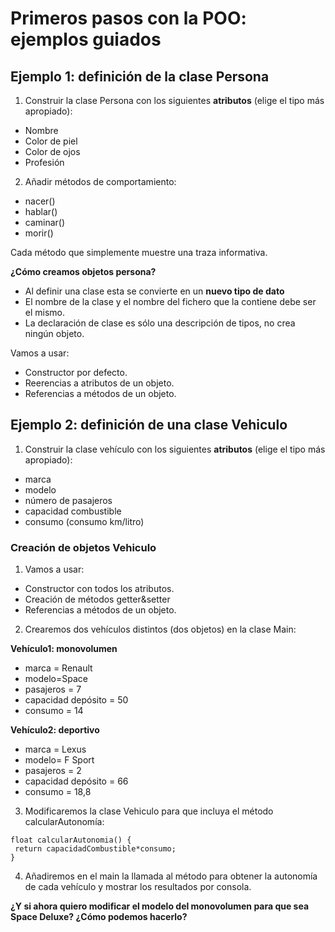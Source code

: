 # Primeros pasos con la POO: ejemplos guiados

## Ejemplo 1: definición de la clase Persona

1. Construir la clase Persona con los siguientes **atributos** (elige el tipo más apropiado):

- Nombre
- Color de piel
- Color de ojos
- Profesión

2. Añadir métodos de comportamiento:

- nacer()
- hablar()
- caminar()
- morir()

Cada método que simplemente muestre una traza informativa.

**¿Cómo creamos objetos persona?**

- Al definir una clase esta se convierte en un **nuevo tipo de dato**
- El nombre de la clase y el nombre del fichero que la contiene debe ser el mismo.
- La declaración de clase es sólo una descripción de tipos, no crea ningún objeto.

Vamos a usar:

- Constructor por defecto.
- Reerencias a atributos de un objeto.
- Referencias a métodos de un objeto.

## Ejemplo 2: definición de una clase Vehiculo

1. Construir la clase vehículo con los siguientes **atributos** (elige el tipo más apropiado):

- marca
- modelo
- número de pasajeros
- capacidad combustible
- consumo (consumo km/litro)

###  Creación de objetos Vehiculo

1. Vamos a usar:

- Constructor con todos los atributos. 
- Creación de métodos getter&setter
- Referencias a métodos de un objeto.

2. Crearemos dos vehículos distintos (dos objetos) en la clase Main:

**Vehículo1: monovolumen**

- marca = Renault
- modelo=Space
- pasajeros = 7
- capacidad depósito = 50
- consumo = 14

**Vehículo2: deportivo**

- marca = Lexus
- modelo= F Sport
- pasajeros = 2
- capacidad depósito = 66
- consumo = 18,8

3. Modificaremos la clase Vehiculo para que incluya el método calcularAutonomía:

```
float calcularAutonomia() {
 return capacidadCombustible*consumo;
}

```
4. Añadiremos en el main la llamada al método para obtener la autonomía de cada vehículo y mostrar los resultados por consola.

**¿Y si ahora quiero modificar el modelo del monovolumen para que sea Space Deluxe? ¿Cómo podemos hacerlo?**
